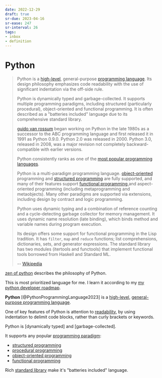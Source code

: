 ```yaml
---
date: 2022-12-29
draft: true
sr-due: 2023-04-16
sr-ease: 247
sr-interval: 26
tags:
- inbox
- definition
---
```


# Python

> Python is a [high-level](./high-level%20programming%20language.md),
> general-purpose [programming language](./programming%20language.md).
> Its design philosophy emphasizes code readability with the use of significant
> indentation via the off-side rule.
>
> Python is dynamically typed and garbage-collected. It supports multiple
> programming paradigms, including structured (particularly procedural),
> object-oriented and functional programming. It is often described as a
> "batteries included" language due to its comprehensive standard library.
>
> [guido van rossum](./guido%20van%20rossum.md) began working on Python in
> the late 1980s as a successor to the ABC programming language and first released
> it in 1991 as Python 0.9.0. Python 2.0 was released in 2000. Python 3.0,
> released in 2008, was a major revision not completely backward-compatible with
> earlier versions.
>
> Python consistently ranks as one of the
> [most popular programming languages](https://www.tiobe.com/tiobe-index/).
>
> Python is a multi-paradigm programming language.
> [object-oriented](./object-oriented%20programming.md) programming
> and [structured programming](./structured%20programming.md) are fully
> supported, and many of their features support
> [functional programming ](./functional%20programming.md)
> and aspect-oriented programming (including metaprogramming and metaobjects).
> Many other paradigms are supported via extensions, including design by
> contract and logic programming.
>
> Python uses dynamic typing and a combination of reference counting and a
> cycle-detecting garbage collector for memory management. It uses dynamic
> name resolution (late binding), which binds method and variable names during
> program execution.
>
> Its design offers some support for functional programming in the Lisp
> tradition. It has `filter`, `map` and `reduce` functions; list comprehensions,
> dictionaries, sets, and generator expressions. The standard library has two
> modules (itertools and functools) that implement functional tools borrowed
> from Haskell and Standard ML.
>
> -- [Wikipedia](https://en.wikipedia.org/wiki/Python_\(programming_language\))

[zen of python](./zen%20of%20python.md) describes the philosophy of Python.

This is most prioritized language for me. I learn it according to my
[my python developer roadmap](./my%20python%20developer%20roadmap.md).

**Python** [@PythonProgrammingLanguage2023] is a
[high-level](./high-level%20programming%20language.md),
[general-purpose programming language](./general-purpose%20programming%20language.md).

One of key features of Python is attention to [readability](./readability.md), by
using indentation to delimit code blocks, rather than curly brackets or
keywords.

Python is [dynamically typed] and [garbage-collected].

It supports any popular [programming paradigm](./programming%20paradigm.md):


- [structured programming](./structured%20programming.md)
- [procedural programming](./procedural%20programming.md)
- [object-oriented programming](./object-oriented%20programming.md)
- [functional programming](./functional%20programming.md)

Rich [standard library](./the%20python%20standard%20library.md) make it's
"batteries included" language.